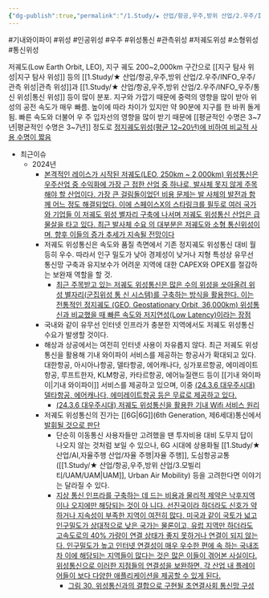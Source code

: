 ```yaml
---
{"dg-publish":true,"permalink":"/1.Study/★ 산업/항공,우주,방위 산업/2.우주/INFO_우주/저궤도 위성/","created":"2024-11-14T18:05:37.987+09:00","updated":"2025-06-03T20:07:21.972+09:00"}
---
```


#기내와이파이 #위성 #인공위성 #우주 #위성통신 #관측위성 #저궤도위성 #소형위성 #통신위성 


저궤도(Low Earth Orbit, LEO), 지구 궤도 200~2,000km 구간으로 [[지구 탐사 위성\|지구 탐사 위성]] 등의 [[1.Study/★ 산업/항공,우주,방위 산업/2.우주/INFO_우주/관측 위성\|관측 위성]]과 [[1.Study/★ 산업/항공,우주,방위 산업/2.우주/INFO_우주/통신 위성\|통신 위성]] 등이 많이 분포. 지구와 가깝기 때문에 중력의 영향을 많이 받아 위성의 공전 속도가 매우 빠름. 높이에 따라 차이가 있지만 약 90분에 지구를 한 바퀴 돌게 됨. 빠른 속도와 더불어 우 주 입자선의 영향을 많이 받기 때문에 [[평균적인 수명은 3~7년\|평균적인 수명은 3~7년]] 정도로 [정지궤도위성(평균 12~20년)에 비하여 비교적 사용 수명이 짧음](★%2011.7_국내%20우주%20발사체%20제조시장%20분석.pdf#page=34&selection=133,0,266,2&color=yellow)

- 최근이슈
	- 2024년
		- [본격적인 레이스가 시작된 저궤도(LEO, 250km ~ 2,000km) 위성통신은 우주산업 중 수익화에 가장 근 접한 산업 중 하나로, 발사체 못지 않게 주목해야 할 산업이다. 가장 큰 걸림돌이었던 비용 문제는 발 사체의 발전과 함께 어느 정도 해결되었다. 이에 스페이스X의 스타링크를 필두로 여러 국가와 기업들 이 저궤도 위성 별자리 구축에 나서며 저궤도 위성통신 산업은 급물살을 타고 있다. 최근 발사체 수요 의 대부분은 저궤도와 소형 통신위성이며, 향후 이들의 증가 추세가 지속될 전망이다](★%201.17_이미%20불붙은%20도화선.pdf#page=18&selection=30,0,173,0&color=yellow)
		- 저궤도 위성통신은 속도와 품질 측면에서 기존 정지궤도 위성통신 대비 월등히 우수. 따라서 인구 밀도가 낮아 경제성이 낮거나 지형 특성상 유무선 통신망 구축과 유지보수가 어려운 지역에 대한 CAPEX와 OPEX를 절감하는 보완재 역할을 할 것. 
			- [최근 주목받고 있는 저궤도 위성통신은 많은 수의 위성을 쏘아올려 위성 별자리(군집위성 통 신 시스템)를 구축하는 방식을 활용한다. 이는 전통적인 정지궤도 (GEO, Geostationary Orbit, 36,000km) 위성통신과 비교했을 때 빠른 속도와 저지연성(Low Latency)이라는 장점](★%201.17_이미%20불붙은%20도화선.pdf#page=18&selection=205,0,275,2&color=yellow)
		- 국내와 같이 유무선 인터넷 인프라가 충분한 지역에서도 저궤도 위성통신 수요가 발생할 것이다. 
		- 해상과 상공에서는 여전히 인터넷 사용이 자유롭지 않다. 최근 저궤도 위성통신을 활용해 기내 와이파이 서비스를 제공하는 항공사가 확대되고 있다. 대한항공, 아시아나항공, 델타항공, 에어캐나다, 싱가포르항공, 에미레이트 항공, 루프트한자, KLM항공, 카타르항공, 에어뉴질랜드 등이 [[기내 와이파이\|기내 와이파이]] 서비스를 제공하고 있으며, 이중 [(24.3.6 대우주시대) 델타항공, 에어캐나다, 에미레이트항공 등은 무료로 제공하고 있다.](3.6_대우주시대.pdf#page=10&selection=48,1,251,1&color=yellow)
			- [(24.3.6 대우주시대) 저궤도 위성통신을 활용한 기내 Wifi 서비스 원리](3.6_대우주시대.pdf#page=11&selection=34,0,46,2&color=yellow)
		- 저궤도 위성통신의 진가는 [[6G\|6G]](6th Generation, 제6세대)통신에서 [발휘될 것으로 판단](★%201.17_이미%20불붙은%20도화선.pdf#page=22&selection=34,0,56,2&color=yellow)
			-  단순히 이동통신 사용자들만 고려했을 땐 투자비용 대비 도무지 답이 나오지 않는 것처럼 보일 수 있으나, 6G 시대에 상용화될 [[1.Study/★ 산업/AI,자율주행 산업/자율 주행\|자율 주행]], 도심항공교통([[1.Study/★ 산업/항공,우주,방위 산업/3.모빌리티/UAM/UAM\|UAM]], Urban Air Mobility) 등을 고려한다면 이야기는 달라질 수 있다.
			- [지상 통신 인프라를 구축하는 데 드는 비용과 물리적 제약은 낙후지역이나 오지에만 해당되는 것이 아 니다. 선진국이라 하더라도 신호가 약하거나 지속성이 부족한 지역이 여전히 많다. 미국과 같이 국토가 넓고 인구밀도가 상대적으로 낮은 국가는 물론이고, 유럽 지역만 하더라도 고속도로의 40% 가량이 연결 상태가 좋지 못하거나 연결이 되지 않는다. 인구밀도가 높고 인터넷 연결성이 매우 우수한 편에 속 하는 국내조차 이에 해당되는 지역들이 많다는 것은 많은 이들이 겪어본 사실이다. 위성통신으로 이러한 지점들의 연결성을 보완하면, 각 산업 내 플레이어들이 보다 다양한 애플리케이션을 제공할 수 있게 된다.](★%201.17_이미%20불붙은%20도화선.pdf#page=22&selection=188,0,361,0&color=yellow)
				- [그림 30. 위성통신과의 결합으로 구현될 초연결사회 통신망 구성](★%201.17_이미%20불붙은%20도화선.pdf#page=23&selection=20,0,35,2&color=yellow)